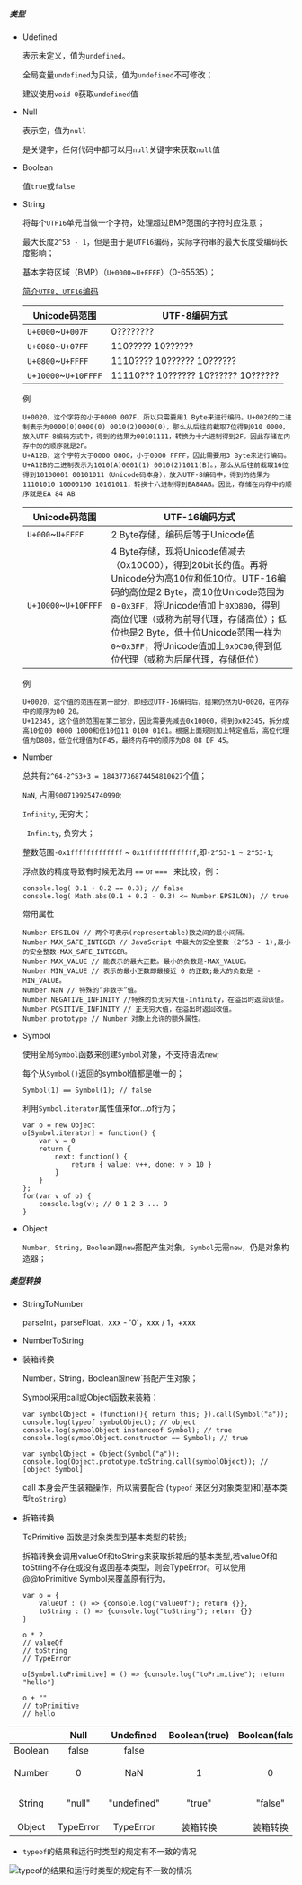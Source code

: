 ##### 类型

- Udefined

  表示未定义，值为`undefined`。

  全局变量`undefined`为只读，值为`undefined`不可修改；

  建议使用`void 0`获取`undefined`值

- Null

  表示空，值为`null`

  是关键字，任何代码中都可以用`null`关键字来获取`null`值

- Boolean

  值`true`或`false`

- String

  将每个`UTF16`单元当做一个字符，处理超过BMP范围的字符时应注意；

  最大长度`2^53 - 1`，但是由于是`UTF16`编码，实际字符串的最大长度受编码长度影响；

  基本字符区域（BMP）（`U+0000`~`U+FFFF`）（0-65535）；

  [简介`UTF8`、`UTF16`编码](https://juejin.im/post/5ace27c96fb9a028dc416195)

  | Unicode码范围        | UTF-8编码方式                       |
  | -------------------- | ----------------------------------- |
  | `U+0000`~`U+007F`    | 0????????                           |
  | `U+0080`~`U+07FF`    | 110????? 10??????                   |
  | `U+0800`~`U+FFFF`    | 1110???? 10?????? 10??????          |
  | `U+10000`~`U+10FFFF` | 11110??? 10?????? 10?????? 10?????? |

  例

  ```
  U+0020，这个字符的小于0000 007F，所以只需要用1 Byte来进行编码。U+0020的二进制表示为0000(0)0000(0) 0010(2)0000(0)，那么从后往前截取7位得到010 0000，放入UTF-8编码方式中，得到的结果为00101111，转换为十六进制得到2F。因此存储在内存中的的顺序就是2F。
  U+A12B，这个字符大于0000 0800，小于0000 FFFF，因此需要用3 Byte来进行编码。U+A12B的二进制表示为1010(A)0001(1) 0010(2)1011(B)。，那么从后往前截取16位得到10100001 00101011（Unicode码本身），放入UTF-8编码中，得到的结果为11101010 10000100 10101011，转换十六进制得到EA84AB。因此，存储在内存中的顺序就是EA 84 AB
  ```

  | Unicode码范围        | UTF-16编码方式                                               |
  | -------------------- | ------------------------------------------------------------ |
  | `U+000`~`U+FFFF`     | 2 Byte存储，编码后等于Unicode值                              |
  | `U+10000`~`U+10FFFF` | 4 Byte存储，现将Unicode值减去（0x10000），得到20bit长的值。再将Unicode分为高10位和低10位。UTF-16编码的高位是2 Byte，高10位Unicode范围为`0`-`0x3FF`，将Unicode值加上`0XD800`，得到高位代理（或称为前导代理，存储高位）；低位也是2 Byte，低十位Unicode范围一样为`0`~`0x3FF`，将Unicode值加上`0xDC00`,得到低位代理（或称为后尾代理，存储低位） |

  例

  ```
  U+0020，这个值的范围在第一部分，即经过UTF-16编码后，结果仍然为U+0020，在内存中的顺序为00 20。
  U+12345, 这个值的范围在第二部分，因此需要先减去0x10000，得到0x02345，拆分成高10位00 0000 1000和低10位11 0100 0101。根据上面规则加上特定值后，高位代理值为D808，低位代理值为DF45，最终内存中的顺序为D8 08 DF 45。
  ```

- Number

  总共有`2^64-2^53+3 = 18437736874454810627`个值；

  `NaN`, 占用`9007199254740990`;

  `Infinity`, 无穷大；

  `-Infinity`, 负穷大；

  整数范围`-0x1fffffffffffff` ~ `0x1fffffffffffff`,即`-2^53-1 ~ 2^53-1`;

  浮点数的精度导致有时候无法用 `==` or `=== ` 来比较，例：

  ```
  console.log( 0.1 + 0.2 == 0.3); // false
  console.log( Math.abs(0.1 + 0.2 - 0.3) <= Number.EPSILON); // true
  ```

  常用属性

  ```
  Number.EPSILON // 两个可表示(representable)数之间的最小间隔。
  Number.MAX_SAFE_INTEGER // JavaScript 中最大的安全整数 (2^53 - 1),最小的安全整数-MAX_SAFE_INTEGER。
  Number.MAX_VALUE // 能表示的最大正数。最小的负数是-MAX_VALUE。
  Number.MIN_VALUE // 表示的最小正数即最接近 0 的正数;最大的负数是 -MIN_VALUE。
  Number.NaN // 特殊的“非数字”值。
  Number.NEGATIVE_INFINITY //特殊的负无穷大值-Infinity，在溢出时返回该值。
  Number.POSITIVE_INFINITY // 正无穷大值，在溢出时返回改值。
  Number.prototype // Number 对象上允许的额外属性。
  ```



- Symbol

  使用全局`Symbol`函数来创建`Symbol`对象，不支持语法`new`;

  每个从`Symbol()`返回的symbol值都是唯一的；

  ```
  Symbol(1) == Symbol(1); // false
  ```

  利用`Symbol.iterator`属性值来for...of行为；

  ```
  var o = new Object
  o[Symbol.iterator] = function() {
      var v = 0
      return {
          next: function() {
              return { value: v++, done: v > 10 }
          }
      }        
  };
  for(var v of o) {
      console.log(v); // 0 1 2 3 ... 9
  }
  ```

- Object

  `Number`，`String`，`Boolean`跟`new`搭配产生对象，`Symbol`无需`new`，仍是对象构造器；


##### 类型转换

- StringToNumber

  parseInt，parseFloat，xxx - '0'，xxx / 1，+xxx

- NumberToString

- 装箱转换

  Number`，`String`，`Boolean`跟`new`搭配产生对象；

  Symbol采用call或Object函数来装箱：

  ```
  var symbolObject = (function(){ return this; }).call(Symbol("a"));
  console.log(typeof symbolObject); // object
  console.log(symbolObject instanceof Symbol); // true
  console.log(symbolObject.constructor == Symbol); // true
  
  var symbolObject = Object(Symbol("a"));
  console.log(Object.prototype.toString.call(symbolObject)); // [object Symbol]
  ```

  call 本身会产生装箱操作，所以需要配合 (`typeof` 来区分对象类型)和(基本类型`toString`）

- 拆箱转换

  ToPrimitive 函数是对象类型到基本类型的转换;

  拆箱转换会调用valueOf和toString来获取拆箱后的基本类型,若valueOf和toString不存在或没有返回基本类型，则会TypeError。可以使用@@toPrimitive Symbol来覆盖原有行为。

  ```
  var o = {
      valueOf : () => {console.log("valueOf"); return {}},
      toString : () => {console.log("toString"); return {}}
  }
  
  o * 2
  // valueOf
  // toString
  // TypeError
  
  o[Symbol.toPrimitive] = () => {console.log("toPrimitive"); return "hello"}
  
  o + ""
  // toPrimitive
  // hello
  
  ```

|         |   Null    |  Undefined  | Boolean(true) | Boolean(false) |     Number     |     String     |  Symbol   |  Object  |
| :-----: | :-------: | :---------: | :-----------: | :------------: | :------------: | :------------: | :-------: | :------: |
| Boolean |   false   |    false    |               |                | 0/NaN - false  |   "" - false   |   true    |   true   |
| Number  |     0     |     NaN     |       1       |       0        |                | StringToNumber | TypeError | 拆箱转换 |
| String  |  "null"   | "undefined" |    "true"     |    "false"     | NumberToString |                | TypeError | 拆箱转换 |
| Object  | TypeError |  TypeError  |   装箱转换    |    装箱转换    |    装箱转换    |    装箱转换    | 装箱转换  |          |



- `typeof`的结果和运行时类型的规定有不一致的情况

![typeof的结果和运行时类型的规定有不一致的情况](https://static001.geekbang.org/resource/image/ec/6b/ec4299a73fb84c732efcd360fed6e16b.png)